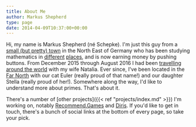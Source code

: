 ```yaml
---
title: About Me
author: Markus Shepherd
type: page
date: 2014-04-09T10:37:00+00:00
---
```


Hi, my name is Markus Shepherd (né Schepke). I'm just this guy from a [small (but pretty) town](http://en.wikipedia.org/wiki/Schwerin) in the North East of Germany who has been studying mathematics in [different](http://en.wikipedia.org/wiki/University_of_Hanover) [places](http://en.wikipedia.org/wiki/University_of_Cambridge), and is now earning money by pushing buttons. From December 2015 through August 2016 I had been [travelling around the world](http://www.mn-travel.club/) with my wife Natalia. Ever since, I've been located in the [Far North](http://en.wikipedia.org/wiki/Helsinki) with our cat Euler (really proud of that name!) and our daughter Stella (really proud of her!). Somewhere along the way, I'd like to understand more about primes. That's about it.

There's a number of [other projects]({{< ref "projects/index.md" >}}) I'm working on, notably [Recommend.Games](https://recommend.games/) and [Diris](https://diris-app.appspot.com/). If you'd like to get in touch, there's a bunch of social links at the bottom of every page, so take your pick.
